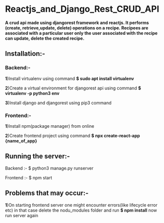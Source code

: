 # Reactjs_and_Django_Rest_CRUD_API
**A crud api made using djangorest framework and reactjs. It performs (create, retrieve,update, delete) operations on a recipe.
Recipees are associated with a particular user only the user associated with the recipe can update, delete the created recipe.**

## Installation:-

### Backend:-
**1**)Install virtualenv using command **$ sudo apt install virtualenv**

**2**)Create a virtual environment for djangorest api using command **$ virtualenv -p python3 env**

**3**)Install django and djangorest using pip3 command

### Frontend:-

**1**)Install npm(package manager) from online

**2**)Create frontend project using command **$ npx create-react-app {name_of_app}**

## Running the server:-

Backend :- $ python3 manage.py runserver

Frontend :- $ npm start

## Problems that may occur:-

**1**)On starting frontend server one might encounter errors(like lifecycle error etc) in that case delete the nodu_modules folder and run **$ npm install** now run server again
